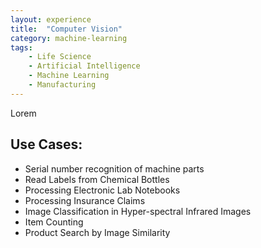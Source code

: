 ```yaml
---
layout: experience
title:  "Computer Vision"
category: machine-learning
tags:
    - Life Science
    - Artificial Intelligence
    - Machine Learning
    - Manufacturing
---
```

Lorem
<!--more-->



## Use Cases:
- Serial number recognition of machine parts
- Read Labels from Chemical Bottles
- Processing Electronic Lab Notebooks
- Processing Insurance Claims
- Image Classification in Hyper-spectral Infrared Images
- Item Counting
- Product Search by Image Similarity

